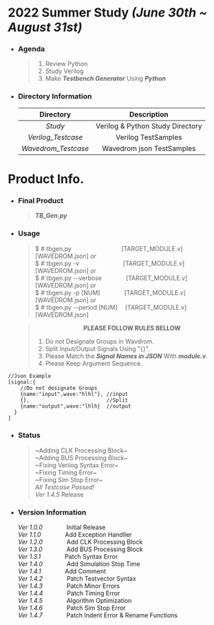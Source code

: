 # 2022 Summer Study  *(June 30th ~ August 31st)*
+ ### Agenda
    >1. Review Python
    >2. Study Verilog
    >3. Make __*Testbench Generator*__ Using __*Python*__  
+ ### Directory Information

    |Directory|Description|  
    |:---:|:--------:|  
    |*Study*|Verilog & Python Study Directory |  
    |*Verilog_Testcase*| Verilog TestSamples |
    |*Wavedrom_Testcase*| Wavedrom json TestSamples |  

# Product Info.
+ ### Final Product
    >__*TB_Gen.py*__ 

+ ### Usage  
    >$ # tbgen.py         [TARGET_MODULE.v] [WAVEDROM.json]  *or*  
    >$ # tbgen.py -v        [TARGET_MODULE.v] [WAVEDROM.json]  *or*  
    >$ # tbgen.py --verbose    [TARGET_MODULE.v] [WAVEDROM.json]  *or*  
    >$ # tbgen.py -p [NUM]    [TARGET_MODULE.v] [WAVEDROM.json]  *or*  
    >$ # tbgen.py --period [NUM]  [TARGET_MODULE.v] [WAVEDROM.json]  

    >        __PLEASE FOLLOW RULES BELLOW__
    > 1. Do not Designate Groups in Wavdrom.  
    > 2. Split Input/Output Signals Using "{}".  
    > 3. Please Match the __*Signal Names in JSON*__ With __*module.v*__.    
    > 4. Please Keep Argument Sequence.  
      

```
//Json Example
[signal:{
    //Do not designate Groups
    {name:"input",wave:"hlhl"}, //input
    {},                         //Split
    {name:"output",wave:"lhlh}  //output
  }
]    
```
+ ### Status
    > ~Adding CLK Processing Block~  
    > ~Adding BUS Processing Block~  
    > ~Fixing Verilog Syntax Error~  
    > ~Fixing Timing Error~  
    > ~Fixing Sim Stop Error~  
    >_All Testcase Passed!_  
    > *Ver 1.4.5* Release  
+ ### Version Information
    *Ver 1.0.0*    Initial Release  
    *Ver 1.1.0*    Add Exception Handller    
    *Ver 1.2.0*    Add CLK Processing Block  
    *Ver 1.3.0*    Add BUS Processing Block  
    *Ver 1.3.1*    Patch Syntax Error  
    *Ver 1.4.0*    Add Simulation Stop Time  
    *Ver 1.4.1*    Add Comment  
    *Ver 1.4.2*    Patch Testvector Syntax  
    *Ver 1.4.3*    Patch Minor Errors  
    *Ver 1.4.4*    Patch Timing Error  
    *Ver 1.4.5*    Algorithm Optimization  
    *Ver 1.4.6*    Patch Sim Stop Error  
    *Ver 1.4.7*    Patch Indent Error & Rename Functions
